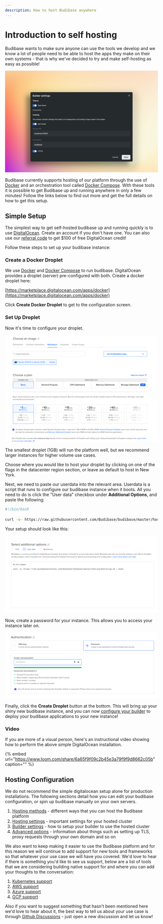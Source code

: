 ```yaml
---
description: How to host Budibase anywhere
---
```


# Introduction to self hosting

Budibase wants to make sure anyone can use the tools we develop and we know a lot of people need to be able to host the apps they make on their own systems - that is why we've decided to try and make self-hosting as easy as possible!

![](../.gitbook/assets/self-hosting-focus.png)

Budibase currently supports hosting of our platform through the use of [Docker](https://www.docker.com/) and an orchestration tool called [Docker Compose](https://docs.docker.com/compose/). With these tools it is possible to get Budibase up and running anywhere in only a few minutes! Follow the links below to find out more and get the full details on how to get this setup.

## Simple Setup

The simplest way to get self-hosted budibase up and running quickly is to use [DigitalOcean](https://www.digitalocean.com). Create an account if you don't have one. You can also use our [referral code](https://m.do.co/c/0caaa6085a82) to get $100 of free DigitalOcean credit!

Follow these steps to set up your budibase instance:

### Create a Docker Droplet

We use [Docker](https://www.docker.com/) and [Docker Compose](https://docs.docker.com/compose/install/) to run budibase. DigitalOcean provides a droplet \(server\) pre-configured with both. Create a docker droplet here:

[https://marketplace.digitalocean.com/apps/docker](https://marketplace.digitalocean.com/apps/docker)

Click **Create Docker Droplet** to get to the configuration screen.

### Set Up Droplet

Now it's time to configure your droplet.

![](../.gitbook/assets/dropletconfig.png)

The smallest droplet \(1GB\) will run the platform well, but we recommend larger instances for higher volume use cases.

Choose where you would like to host your droplet by clicking on one of the flags in the datacenter region section, or leave as default to host in New York.

Next, we need to paste our userdata into the relevant area. Userdata is a script that runs to configure our budibase instance when it boots. All you need to do is click the "User data" checkbox under **Additional Options**, and paste the following:

```bash
#!/bin/bash

curl -o- https://raw.githubusercontent.com/Budibase/budibase/master/hosting/bootstrap.sh | bash
```

Your setup should look like this:

![](../.gitbook/assets/userdata.png)

Now, create a password for your instance. This allows you to access your instance later on.

![](../.gitbook/assets/do-password.png)

Finally, click the **Create Droplet** button at the bottom. This will bring up your shiny new budibase instance, and you can now [configure your builder](builder-settings.md) to deploy your budibase applications to your new instance!

### Video

If you are more of a visual person, here's an instructional video showing how to perform the above simple DigitalOcean installation.

{% embed url="https://www.loom.com/share/6a65f9f09c2b45e3a79f9f9d8662c05b" caption="" %}

## Hosting Configuration

We do not recommend the simple digitalocean setup alone for production installations. The following sections detail how you can edit your budibase configuration, or spin up budibase manually on your own servers.

1. [Hosting methods](hosting-methods/) - different ways that you can host the Budibase platform
2. [Hosting settings](hosting-settings.md) - important settings for your hosted cluster
3. [Builder settings](builder-settings.md) - how to setup your builder to use the hosted cluster
4. [Advanced options](advanced-options/) - information about things such as setting up TLS, proxy requests through your own domain and so on

We also want to keep making it easier to use the Budibase platform and for this reason we will continue to add support for new tools and frameworks so that whatever your use case we will have you covered. We'd love to hear if there is something you'd like to see us support, below are a list of tools that we are considering building native support for and where you can add your thoughts to the conversation:

1. [Kubernetes support](https://github.com/Budibase/budibase/discussions/984)
2. [AWS support](https://github.com/Budibase/budibase/discussions/986)
3. [Azure support](https://github.com/Budibase/budibase/discussions/987)
4. [GCP support](https://github.com/Budibase/budibase/discussions/988)

Also if you want to suggest something that hasn't been mentioned here we'd love to hear about it, the best way to tell us about your use case is through [Github Discussions](https://github.com/Budibase/budibase/discussions) - just open a new discussion and let us know!

